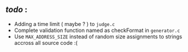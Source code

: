 ## *todo* :
* Adding a time limit ( maybe ? ) to `judge.c`
* Complete validation function named as checkFormat in ` generator.c `
* Use `MAX_ADDRESS_SIZE` instead of random size assignments to strings accross all source code :(